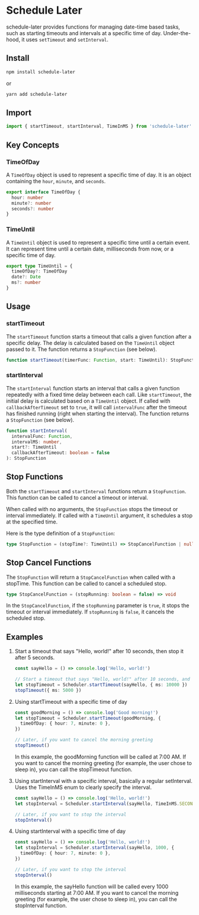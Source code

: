 # Schedule Later

schedule-later provides functions for managing date-time based tasks, such as starting timeouts and intervals at a specific time of day. Under-the-hood, it uses `setTimeout` and `setInterval`.

## Install

```bash
npm install schedule-later
```

or

```bash
yarn add schedule-later
```

## Import

```typescript
import { startTimeout, startInterval, TimeInMS } from 'schedule-later'
```

## Key Concepts

### TimeOfDay

A `TimeOfDay` object is used to represent a specific time of day. It is an object containing the `hour`, `minute`, and `seconds`.

```typescript
export interface TimeOfDay {
  hour: number
  minute?: number
  seconds?: number
}
```

### TimeUntil

A `TimeUntil` object is used to represent a specific time until a certain event. It can represent time until a certain date, milliseconds from now, or a specific time of day.

```typescript
export type TimeUntil = {
  timeOfDay?: TimeOfDay
  date?: Date
  ms?: number
}
```

## Usage

### startTimeout

The `startTimeout` function starts a timeout that calls a given function after a specific delay. The delay is calculated based on the `TimeUntil` object passed to it. The function returns a `StopFunction` (see below).

```typescript
function startTimeout(timerFunc: Function, start: TimeUntil): StopFunction
```

### startInterval

The `startInterval` function starts an interval that calls a given function repeatedly with a fixed time delay between each call. Like `startTimeout`, the initial delay is calculated based on a `TimeUntil` object. If called with `callbackAfterTimeout` set to `true`, it will call `intervalFunc` after the timeout has finished running (right when starting the interval). The function returns a `StopFunction` (see below).

```typescript
function startInterval(
  intervalFunc: Function,
  intervalMS: number,
  start?: TimeUntil
  callbackAfterTimeout: boolean = false
): StopFunction
```

## Stop Functions

Both the `startTimeout` and `startInterval` functions return a `StopFunction`. This function can be called to cancel a timeout or interval.

When called with no arguments, the `StopFunction` stops the timeout or interval immediately. If called with a `TimeUntil` argument, it schedules a stop at the specified time.

Here is the type definition of a `StopFunction`:

```typescript
type StopFunction = (stopTime?: TimeUntil) => StopCancelFunction | null
```

## Stop Cancel Functions

The `StopFunction` will return a `StopCancelFunction` when called with a stopTime. This function can be called to cancel a scheduled stop.

```typescript
type StopCancelFunction = (stopRunning: boolean = false) => void
```

In the `StopCancelFunction`, if the `stopRunning` parameter is `true`, it stops the timeout or interval immediately. If `stopRunning` is `false`, it cancels the scheduled stop.

## Examples

1. Start a timeout that says "Hello, world!" after 10 seconds, then stop it after 5 seconds.

   ```typescript
   const sayHello = () => console.log('Hello, world!')

   // Start a timeout that says "Hello, world!" after 10 seconds, and stop it after 5 seconds.
   let stopTimeout = Scheduler.startTimeout(sayHello, { ms: 10000 })
   stopTimeout({ ms: 5000 })
   ```

2. Using startTimeout with a specific time of day

   ```typescript
   const goodMorning = () => console.log('Good morning!')
   let stopTimeout = Scheduler.startTimeout(goodMorning, {
     timeOfDay: { hour: 7, minute: 0 },
   })

   // Later, if you want to cancel the morning greeting
   stopTimeout()
   ```

   In this example, the goodMorning function will be called at 7:00 AM. If you want to cancel the morning greeting (for example, the user chose to sleep in), you can call the stopTimeout function.
   &nbsp;

3. Using startInterval with a specific interval, basically a regular setInterval. Uses the TimeInMS enum to clearly specify the interval.

   ```typescript
   const sayHello = () => console.log('Hello, world!')
   let stopInterval = Scheduler.startInterval(sayHello, TimeInMS.SECOND * 5)

   // Later, if you want to stop the interval
   stopInterval()
   ```

4. Using startInterval with a specific time of day

   ```typescript
   const sayHello = () => console.log('Hello, world!')
   let stopInterval = Scheduler.startInterval(sayHello, 1000, {
     timeOfDay: { hour: 7, minute: 0 },
   })

   // Later, if you want to stop the interval
   stopInterval()
   ```

   In this example, the sayHello function will be called every 1000 milliseconds starting at 7:00 AM. If you want to cancel the morning greeting (for example, the user chose to sleep in), you can call the stopInterval function.
